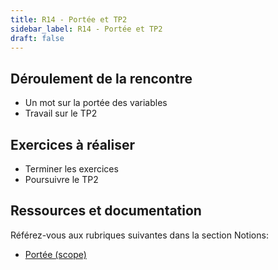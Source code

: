```yaml
---
title: R14 - Portée et TP2
sidebar_label: R14 - Portée et TP2
draft: false
---
```


## Déroulement de la rencontre

- Un mot sur la portée des variables
- Travail sur le TP2
 

## Exercices à réaliser

- Terminer les exercices
- Poursuivre le TP2

## Ressources et documentation

Référez-vous aux rubriques suivantes dans la section Notions:

- [Portée (scope)](/notions/scripts/scope)


